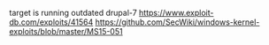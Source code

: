 target is running outdated drupal-7
https://www.exploit-db.com/exploits/41564
https://github.com/SecWiki/windows-kernel-exploits/blob/master/MS15-051